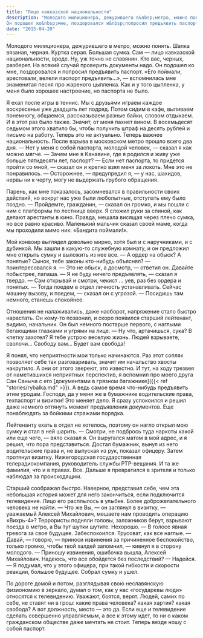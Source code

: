 ```yaml
---
title: "Лицо кавказской национальности"
description: "Молодого милиционера, дежурившего в&nbsp;метро, можно понять. Шапка вязаная, черная. Куртка серая. Большая сумка. Сам&nbsp;&mdash; лицо кавказской национальности, вроде. Ну,&nbsp;уж точно не&nbsp;славянин. Кто вас, черных, разберет. На&nbsp;всякий случай проверить документы надо.
Он подошел ко&nbsp;мне, поздоровался и&nbsp;попросил предъявить паспорт. &laquo;Его поймали, арестовали, велели паспорт предъявить…&raquo;,&nbsp;&mdash; вспомнилась мне знаменитая песня про жареного цыпленка. Как и&nbsp;у&nbsp;того цыпленка, у&nbsp;меня было хорошее настроение, но&nbsp;паспорта не&nbsp;было"
date: "2015-04-20"
---
```


Молодого милиционера, дежурившего в метро, можно понять. Шапка вязаная, черная. Куртка серая. Большая сумка. Сам — лицо кавказской национальности, вроде. Ну, уж точно не славянин. Кто вас, черных, разберет. На всякий случай проверить документы надо. Он подошел ко мне, поздоровался и попросил предъявить паспорт. «Его поймали, арестовали, велели паспорт предъявить…», — вспомнилась мне знаменитая песня про жареного цыпленка. Как и у того цыпленка, у меня было хорошее настроение, но паспорта не было.

Я ехал после игры в теннис. Мы с друзьями играем каждое воскресенье уже двадцать лет подряд. Потом сидим в кафе, выпиваем понемногу, общаемся, рассказываем разные байки, словом отдыхаем. И в этот раз было также. Значит, от меня пахнет вином. В восемьдесят седьмом этого хватило бы, чтобы получить штраф на десять рублей и письмо на работу. Теперь это не актуально. Теперь важнее национальность. После взрыва в московском метро прошло всего два дня.
— Нет у меня с собой паспорта, молодой человек, — сказал я как можно мягче. — Зачем мне в Канавине, где я родился и живу уже больше пятидесяти лет, паспорт? 
— Если нет паспорта, то придется пройти со мной, — сказал он и крепко взял меня за локоть. Мне это не понравилось.
— Осторожнее, — предупредил я, — у нас, шахидов, нервы ни к черту, могу не выдержать грубого обращения.

Парень, как мне показалось, засомневался в правильности своих действий, но вокруг нас уже были любопытные, отступать ему было поздно.
— Пройдемте, гражданин, — сказал он громко, и мы пошли с ним с платформы по лестнице вверх. Я сложил руки за спиной, как делают арестанты в кино. Правда, мешала висящая через плечо сумка, но все равно красиво. Маленький мальчик сказал своей маме, когда мы проходили мимо них: «Бандита поймали!».

Мой конвоир выглядел довольно мирно, хотя был и с наручниками, и с дубинкой. Мы зашли в какую-то служебную комнату, и он предложил мне открыть сумку и выложить из нее все. 
— А ордер на обыск? А понятые? Сынок, тебе законы кто-нибудь объяснял? — поинтересовался я.
— Это не обыск, а досмотр, — ответил он. Давайте побыстрее, папаша. 
— Я не буду ничего предъявлять, — сказал я твердо. — Сам открывай и смотри, чекист  … уев, раз без ордера и понятых.
— Тогда поедем в отдел личность устанавливать. Сейчас машину вызову, и поедем, — сказал он с угрозой. — Посидишь там немного, станешь спокойнее.

Отношения не налаживались, даже наоборот, напряжение стало быстро нарастать. Он кому-то позвонил, и скоро появился старший лейтенант, видимо, начальник. Он был немного постарше первого, с наглыми бегающими глазками и угрями на лице.
— Ну что, артачишься, сука? В клетку захотел? Я тебе устрою веселую жизнь. Людей взрываете, сволочи… Свободу вам… Будет вам свобода!

Я понял, что неприятности мои только начинаются. Раз этот сопляк позволяет себе так разговаривать, значит им начальство хвосты накрутило. А они от этого звереют, это известно. И тут, на ходу трезвея от наметившихся неприятных перспектив, я вспомнил про моего друга Сан Саныча с его [документами в грязном багажнике]({{< ref "stories/rybalka.md" >}}). А ведь самое время что-нибудь предъявить этим уродам. Господи, да у меня же в бумажнике водительские права, техпаспорт и визитки! Это меняет дело. Я сразу успокоился и решил даже немного оттянуть момент предъявления документов. Еще понаблюдать за бойкими стражами порядка.

Лейтенанту ехать в отдел не хотелось, поэтому он нагло открыл мою сумку и стал в ней шарить. 
— Смотри, не подбрось туда наркоты какой или еще чего, — вяло сказал я. Он выругался матом в мой адрес, и я решил, что пора представиться. Достал бумажник, вынул из него водительские права и, не выпуская из рук, показал офицеру. Затем протянул визитку. Нижегородская государственная телерадиокомпания, руководитель службы РТР-вещания. И та же фамилия, что и в правах. Все. Дальше я превратился в зрителя и только наблюдал за происходящим.

Старший соображал быстро. Наверное, представил себе, чем эта небольшая история может для него закончиться, если подключится телевидение. Лицо его расплылось в улыбке. Более доброжелательного человека не найти. 
— Что же Вы, — он заглянул в визитку, — уважаемый Алексей Михайлович, мешаете нам проводить операцию «Вихрь-4»? Террористы подняли головы, заложников берут, взрывают поезда в метро, а Вы тут шутки шутите. Нехорошо. — В голосе явная тревога за свое будущее. Забеспокоился. Трусоват, как все наглые.
— Давай, — говорю, — приноси извинения за причиненное беспокойство, только громко, чтобы твой халдей запомнил, — кивнул я в сторону молодого.
— Приношу извинения, ошибочка вышла, Алексей Михайлович. Надеюсь, что все обойдется без последствий?
— Надейся. — Я подумал, что у этого офицера, при такой гибкости и скорости реакции, большое будущее. Собрал сумку и ушел.

По дороге домой и потом, разглядывая свою неславянскую физиономию в зеркало, думал о том, как у нас «государевы люди» относятся к телевидению. Уважают, боятся, верят. Людей, самих по себе, не ставят ни в грош: какие права человека? какая хартия? какая свобода? А вот должность, место — это да. Если еще и телевидение сделать совершенно управляемым, а все к этому идет, то ни о каком гражданском обществе даже мечтать не стоит. 
Теперь везде ношу с собой паспорт.
